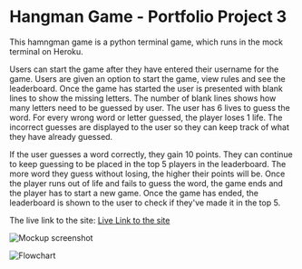 # Hangman Game - Portfolio Project 3
This hamngman game is a python terminal game, which runs in the mock terminal on Heroku.

Users can start the game after they have entered their username for the game. Users are given an option to start the game, view rules and see the leaderboard. Once the game has started the user is presented with blank lines to show the missing letters. The number of blank lines shows how many letters need to be guessed by user. The user has 6 lives to guess the word. For every wrong word or letter guessed, the player loses 1 life. The incorrect guesses are displayed to the user so they can keep track of what they have already guessed.

If the user guesses a word correctly, they gain 10 points. They can continue to keep guessing to be placed in the top 5 players in the leaderboard. The more word they guess without losing, the higher their points will be. Once the player runs out of life and fails to guess the word, the game ends and the player has to start a new game. Once the game has ended, the leaderboard is shown to the user to check if they've made it in the top 5.

The live link to the site: [Live Link to the site]()

![Mockup screenshot]()

![Flowchart]()
